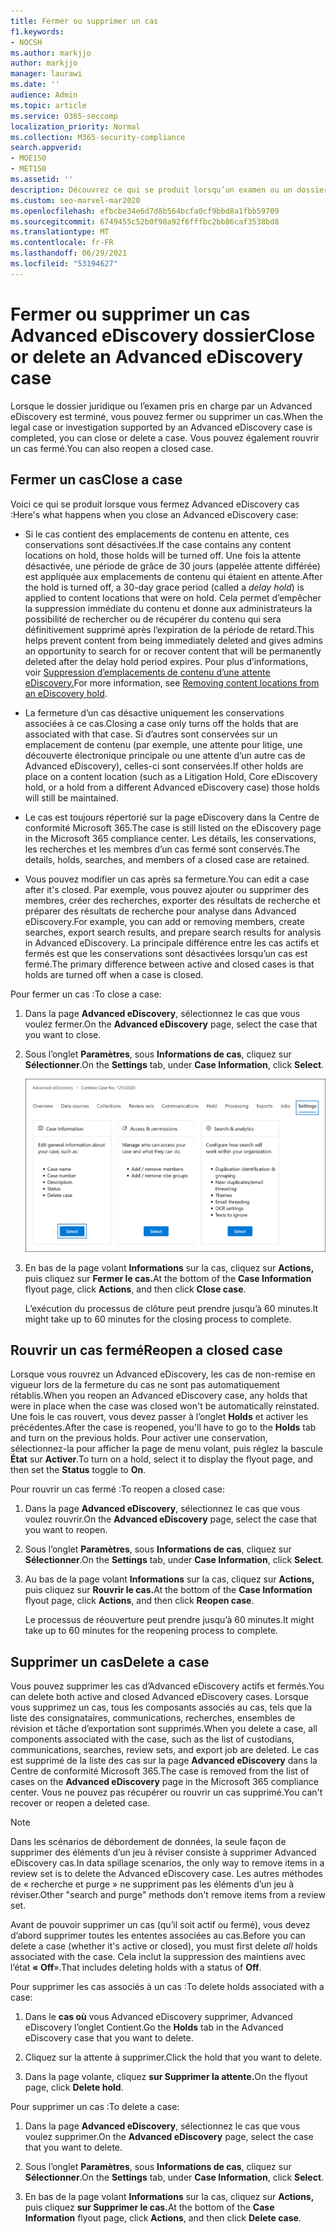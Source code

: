 ```yaml
---
title: Fermer ou supprimer un cas
f1.keywords:
- NOCSH
ms.author: markjjo
author: markjjo
manager: laurawi
ms.date: ''
audience: Admin
ms.topic: article
ms.service: O365-seccomp
localization_priority: Normal
ms.collection: M365-security-compliance
search.appverid:
- MOE150
- MET150
ms.assetid: ''
description: Découvrez ce qui se produit lorsqu’un examen ou un dossier juridique pris en charge par un Advanced eDiscovery est fermé ou supprimé.
ms.custom: seo-marvel-mar2020
ms.openlocfilehash: efbcbe34e6d7d8b564bcfa0cf9bbd8a1fbb59709
ms.sourcegitcommit: 6749455c52b0f98a92f6fffbc2bb86caf3538bd8
ms.translationtype: MT
ms.contentlocale: fr-FR
ms.lasthandoff: 06/29/2021
ms.locfileid: "53194627"
---
```

# <a name="close-or-delete-an-advanced-ediscovery-case"></a><span data-ttu-id="31fa6-103">Fermer ou supprimer un cas Advanced eDiscovery dossier</span><span class="sxs-lookup"><span data-stu-id="31fa6-103">Close or delete an Advanced eDiscovery case</span></span>

<span data-ttu-id="31fa6-104">Lorsque le dossier juridique ou l’examen pris en charge par un Advanced eDiscovery est terminé, vous pouvez fermer ou supprimer un cas.</span><span class="sxs-lookup"><span data-stu-id="31fa6-104">When the legal case or investigation supported by an Advanced eDiscovery case is completed, you can close or delete a case.</span></span> <span data-ttu-id="31fa6-105">Vous pouvez également rouvrir un cas fermé.</span><span class="sxs-lookup"><span data-stu-id="31fa6-105">You can also reopen a closed case.</span></span>

## <a name="close-a-case"></a><span data-ttu-id="31fa6-106">Fermer un cas</span><span class="sxs-lookup"><span data-stu-id="31fa6-106">Close a case</span></span>

<span data-ttu-id="31fa6-107">Voici ce qui se produit lorsque vous fermez Advanced eDiscovery cas :</span><span class="sxs-lookup"><span data-stu-id="31fa6-107">Here's what happens when you close an Advanced eDiscovery case:</span></span>

- <span data-ttu-id="31fa6-108">Si le cas contient des emplacements de contenu en attente, ces conservations sont désactivées.</span><span class="sxs-lookup"><span data-stu-id="31fa6-108">If the case contains any content locations on hold, those holds will be turned off.</span></span> <span data-ttu-id="31fa6-109">Une fois la attente désactivée, une période de grâce de 30 jours (appelée attente différée) est appliquée aux emplacements de contenu qui étaient en attente.</span><span class="sxs-lookup"><span data-stu-id="31fa6-109">After the hold is turned off, a 30-day grace period (called a *delay hold*) is applied to content locations that were on hold.</span></span> <span data-ttu-id="31fa6-110">Cela permet d’empêcher la suppression immédiate du contenu et donne aux administrateurs la possibilité de rechercher ou de récupérer du contenu qui sera définitivement supprimé après l’expiration de la période de retard.</span><span class="sxs-lookup"><span data-stu-id="31fa6-110">This helps prevent content from being immediately deleted and gives admins an opportunity to search for or recover content that will be permanently deleted after the delay hold period expires.</span></span> <span data-ttu-id="31fa6-111">Pour plus d’informations, voir [Suppression d’emplacements de contenu d’une attente eDiscovery.](create-ediscovery-holds.md#removing-content-locations-from-an-ediscovery-hold)</span><span class="sxs-lookup"><span data-stu-id="31fa6-111">For more information, see [Removing content locations from an eDiscovery hold](create-ediscovery-holds.md#removing-content-locations-from-an-ediscovery-hold).</span></span>

- <span data-ttu-id="31fa6-112">La fermeture d’un cas désactive uniquement les conservations associées à ce cas.</span><span class="sxs-lookup"><span data-stu-id="31fa6-112">Closing a case only turns off the holds that are associated with that case.</span></span> <span data-ttu-id="31fa6-113">Si d’autres sont conservées sur un emplacement de contenu (par exemple, une attente pour litige, une découverte électronique principale ou une attente d’un autre cas de Advanced eDiscovery), celles-ci sont conservées.</span><span class="sxs-lookup"><span data-stu-id="31fa6-113">If other holds are place on a content location (such as a Litigation Hold, Core eDiscovery hold, or a hold from a different Advanced eDiscovery case) those holds will still be maintained.</span></span>

- <span data-ttu-id="31fa6-114">Le cas est toujours répertorié sur la page eDiscovery dans la Centre de conformité Microsoft 365.</span><span class="sxs-lookup"><span data-stu-id="31fa6-114">The case is still listed on the eDiscovery page in the Microsoft 365 compliance center.</span></span> <span data-ttu-id="31fa6-115">Les détails, les conservations, les recherches et les membres d’un cas fermé sont conservés.</span><span class="sxs-lookup"><span data-stu-id="31fa6-115">The details, holds, searches, and members of a closed case are retained.</span></span>

- <span data-ttu-id="31fa6-116">Vous pouvez modifier un cas après sa fermeture.</span><span class="sxs-lookup"><span data-stu-id="31fa6-116">You can edit a case after it's closed.</span></span> <span data-ttu-id="31fa6-117">Par exemple, vous pouvez ajouter ou supprimer des membres, créer des recherches, exporter des résultats de recherche et préparer des résultats de recherche pour analyse dans Advanced eDiscovery.</span><span class="sxs-lookup"><span data-stu-id="31fa6-117">For example, you can add or removing members, create searches, export search results, and prepare search results for analysis in Advanced eDiscovery.</span></span> <span data-ttu-id="31fa6-118">La principale différence entre les cas actifs et fermés est que les conservations sont désactivées lorsqu’un cas est fermé.</span><span class="sxs-lookup"><span data-stu-id="31fa6-118">The primary difference between active and closed cases is that holds are turned off when a case is closed.</span></span>

<span data-ttu-id="31fa6-119">Pour fermer un cas :</span><span class="sxs-lookup"><span data-stu-id="31fa6-119">To close a case:</span></span>

1. <span data-ttu-id="31fa6-120">Dans la page **Advanced eDiscovery**, sélectionnez le cas que vous voulez fermer.</span><span class="sxs-lookup"><span data-stu-id="31fa6-120">On the **Advanced eDiscovery** page, select the case that you want to close.</span></span>

2. <span data-ttu-id="31fa6-121">Sous l’onglet **Paramètres**, sous **Informations de cas**, cliquez sur **Sélectionner**.</span><span class="sxs-lookup"><span data-stu-id="31fa6-121">On the **Settings** tab, under **Case Information**, click **Select**.</span></span>

   ![Accéder à la page de flyout des informations de cas dans Advanced eDiscovery cas](..\media\AeDSelectCaseInformation.png) 

3. <span data-ttu-id="31fa6-123">En bas de la page volant **Informations** sur la cas, cliquez sur **Actions,** puis cliquez sur **Fermer le cas.**</span><span class="sxs-lookup"><span data-stu-id="31fa6-123">At the bottom of the **Case Information** flyout page, click **Actions**, and then click **Close case**.</span></span>

   <span data-ttu-id="31fa6-124">L’exécution du processus de clôture peut prendre jusqu’à 60 minutes.</span><span class="sxs-lookup"><span data-stu-id="31fa6-124">It might take up to 60 minutes for the closing process to complete.</span></span>

## <a name="reopen-a-closed-case"></a><span data-ttu-id="31fa6-125">Rouvrir un cas fermé</span><span class="sxs-lookup"><span data-stu-id="31fa6-125">Reopen a closed case</span></span>

<span data-ttu-id="31fa6-126">Lorsque vous rouvrez un Advanced eDiscovery, les cas de non-remise en vigueur lors de la fermeture du cas ne sont pas automatiquement rétablis.</span><span class="sxs-lookup"><span data-stu-id="31fa6-126">When you reopen an Advanced eDiscovery case, any holds that were in place when the case was closed won't be automatically reinstated.</span></span> <span data-ttu-id="31fa6-127">Une fois le cas rouvert, vous devez passer à l’onglet **Holds** et activer les précédentes.</span><span class="sxs-lookup"><span data-stu-id="31fa6-127">After the case is reopened, you'll have to go to the **Holds** tab and turn on the previous holds.</span></span> <span data-ttu-id="31fa6-128">Pour activer une conservation, sélectionnez-la pour afficher la page de menu volant, puis réglez la bascule **État** sur **Activer**.</span><span class="sxs-lookup"><span data-stu-id="31fa6-128">To turn on a hold, select it to display the flyout page, and then set the **Status** toggle to **On**.</span></span>

<span data-ttu-id="31fa6-129">Pour rouvrir un cas fermé :</span><span class="sxs-lookup"><span data-stu-id="31fa6-129">To reopen a closed case:</span></span>

1. <span data-ttu-id="31fa6-130">Dans la page **Advanced eDiscovery**, sélectionnez le cas que vous voulez rouvrir.</span><span class="sxs-lookup"><span data-stu-id="31fa6-130">On the **Advanced eDiscovery** page, select the case that you want to reopen.</span></span>

2. <span data-ttu-id="31fa6-131">Sous l’onglet **Paramètres**, sous **Informations de cas**, cliquez sur **Sélectionner**.</span><span class="sxs-lookup"><span data-stu-id="31fa6-131">On the **Settings** tab, under **Case Information**, click **Select**.</span></span>

3. <span data-ttu-id="31fa6-132">Au bas de la page volant **Informations** sur la cas, cliquez sur **Actions,** puis cliquez sur **Rouvrir le cas.**</span><span class="sxs-lookup"><span data-stu-id="31fa6-132">At the bottom of the **Case Information** flyout page, click **Actions**, and then click **Reopen case**.</span></span>

   <span data-ttu-id="31fa6-133">Le processus de réouverture peut prendre jusqu’à 60 minutes.</span><span class="sxs-lookup"><span data-stu-id="31fa6-133">It might take up to 60 minutes for the reopening process to complete.</span></span>

## <a name="delete-a-case"></a><span data-ttu-id="31fa6-134">Supprimer un cas</span><span class="sxs-lookup"><span data-stu-id="31fa6-134">Delete a case</span></span>

<span data-ttu-id="31fa6-135">Vous pouvez supprimer les cas d’Advanced eDiscovery actifs et fermés.</span><span class="sxs-lookup"><span data-stu-id="31fa6-135">You can delete both active and closed Advanced eDiscovery cases.</span></span> <span data-ttu-id="31fa6-136">Lorsque vous supprimez un cas, tous les composants associés au cas, tels que la liste des consignataires, communications, recherches, ensembles de révision et tâche d’exportation sont supprimés.</span><span class="sxs-lookup"><span data-stu-id="31fa6-136">When you delete a case, all components associated with the case, such as the list of custodians, communications, searches, review sets, and export job are deleted.</span></span> <span data-ttu-id="31fa6-137">Le cas est supprimé de la liste des cas sur la page **Advanced eDiscovery** dans la Centre de conformité Microsoft 365.</span><span class="sxs-lookup"><span data-stu-id="31fa6-137">The case is removed from the list of cases on the **Advanced eDiscovery** page in the Microsoft 365 compliance center.</span></span> <span data-ttu-id="31fa6-138">Vous ne pouvez pas récupérer ou rouvrir un cas supprimé.</span><span class="sxs-lookup"><span data-stu-id="31fa6-138">You can't recover or reopen a deleted case.</span></span>

> [!NOTE]
> <span data-ttu-id="31fa6-139">Dans les scénarios de débordement de données, la seule façon de supprimer des éléments d’un jeu à réviser consiste à supprimer Advanced eDiscovery cas.</span><span class="sxs-lookup"><span data-stu-id="31fa6-139">In data spillage scenarios, the only way to remove items in a review set is to delete the Advanced eDiscovery case.</span></span> <span data-ttu-id="31fa6-140">Les autres méthodes de « recherche et purge » ne suppriment pas les éléments d’un jeu à réviser.</span><span class="sxs-lookup"><span data-stu-id="31fa6-140">Other "search and purge" methods don't remove items from a review set.</span></span>

<span data-ttu-id="31fa6-141">Avant de pouvoir supprimer un cas (qu’il soit  actif ou fermé), vous devez d’abord supprimer toutes les ententes associées au cas.</span><span class="sxs-lookup"><span data-stu-id="31fa6-141">Before you can delete a case (whether it's active or closed), you must first delete *all* holds associated with the case.</span></span> <span data-ttu-id="31fa6-142">Cela inclut la suppression des maintiens avec l’état **« Off**».</span><span class="sxs-lookup"><span data-stu-id="31fa6-142">That includes deleting holds with a status of **Off**.</span></span>

<span data-ttu-id="31fa6-143">Pour supprimer les cas associés à un cas :</span><span class="sxs-lookup"><span data-stu-id="31fa6-143">To delete holds associated with a case:</span></span>

1. <span data-ttu-id="31fa6-144">Dans le **cas où** vous Advanced eDiscovery supprimer, Advanced eDiscovery l’onglet Contient.</span><span class="sxs-lookup"><span data-stu-id="31fa6-144">Go the **Holds** tab in the Advanced eDiscovery case that you want to delete.</span></span>

2. <span data-ttu-id="31fa6-145">Cliquez sur la attente à supprimer.</span><span class="sxs-lookup"><span data-stu-id="31fa6-145">Click the hold that you want to delete.</span></span>

3. <span data-ttu-id="31fa6-146">Dans la page volante, cliquez **sur Supprimer la attente.**</span><span class="sxs-lookup"><span data-stu-id="31fa6-146">On the flyout page, click **Delete hold**.</span></span>

<span data-ttu-id="31fa6-147">Pour supprimer un cas :</span><span class="sxs-lookup"><span data-stu-id="31fa6-147">To delete a case:</span></span>

1. <span data-ttu-id="31fa6-148">Dans la page **Advanced eDiscovery**, sélectionnez le cas que vous voulez supprimer.</span><span class="sxs-lookup"><span data-stu-id="31fa6-148">On the **Advanced eDiscovery** page, select the case that you want to delete.</span></span>

2. <span data-ttu-id="31fa6-149">Sous l’onglet **Paramètres**, sous **Informations de cas**, cliquez sur **Sélectionner**.</span><span class="sxs-lookup"><span data-stu-id="31fa6-149">On the **Settings** tab, under **Case Information**, click **Select**.</span></span>

3. <span data-ttu-id="31fa6-150">En bas de la page volant **Informations** sur la cas, cliquez sur **Actions,** puis cliquez **sur Supprimer le cas.**</span><span class="sxs-lookup"><span data-stu-id="31fa6-150">At the bottom of the **Case Information** flyout page, click **Actions**, and then click **Delete case**.</span></span>

